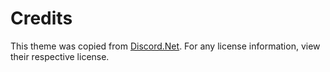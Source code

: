 # Credits

This theme was copied from [Discord.Net](https://github.com/discord-net/Discord.Net/tree/dev/docs/_template). For any license information, view their respective license.